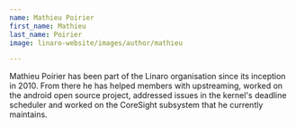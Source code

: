 ```yaml
---
name: Mathieu Poirier
first_name: Mathieu
last_name: Poirier
image: linaro-website/images/author/mathieu

---
```


Mathieu Poirier has been part of the Linaro organisation since its inception in 2010. From there he has helped members with upstreaming, worked on the android open source project, addressed issues in the kernel's deadline scheduler and worked on the CoreSight subsystem that he currently maintains.
